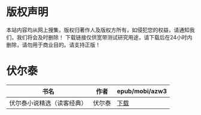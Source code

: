 # 版权声明

本站内容均从网上搜集，版权归著作人及版权方所有，如侵犯您的权益，请通知我们，我们将会及时删除！ 下载链接仅供宽带测试研究用途，请下载后在24小时内删除，请勿用于商业目的。请支持正版！

# 伏尔泰

| 书名 | 作者 | epub/mobi/azw3 |
| --- | --- | --- |
| 伏尔泰小说精选（读客经典） | 伏尔泰 | [下载](https://url89.ctfile.com/f/31084289-1357023391-a24b80?p=8866) |
